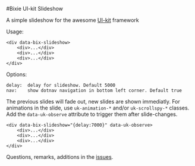 #Bixie UI-kit Slideshow

A simple slideshow for the awesome [UI-kit](https://github.com/uikit/uikit) framework

Usage:
```
<div data-bix-slideshow>
	<div>...</div>
	<div>...</div>
	<div>...</div>
</div>
```
Options:
```
delay: 	delay for slideshow. Default 5000
nav:	show dotnav navigation in bottom left corner. Default true
```

The previous slides will fade out, new slides are shown immediatly. For animations in the slide, use `uk-animation-*` and/or `uk-scrollspy-*` classes. Add the `data-uk-observe` attribute to trigger them after slide-changes.
```
<div data-bix-slideshow="{delay:7000}" data-uk-observe>
	<div>...</div>
	<div>...</div>
	<div>...</div>
</div>
```

Questions, remarks, additions in the [issues](https://github.com/Bixie/uikit-slideshow/issues).
